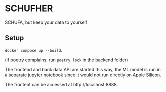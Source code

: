 # SCHUFHER
SCHUFA, but keep your data to yourself

## Setup

`docker compose up --build`.

(if poetry complains, run `poetry lock` in the backend folder)

The frontend and bank data API are started this way, the ML model is run in a separate jupyter notebook since it would not run directly on Apple Silicon.

The frontent can be accessed at http://localhost:8888.
